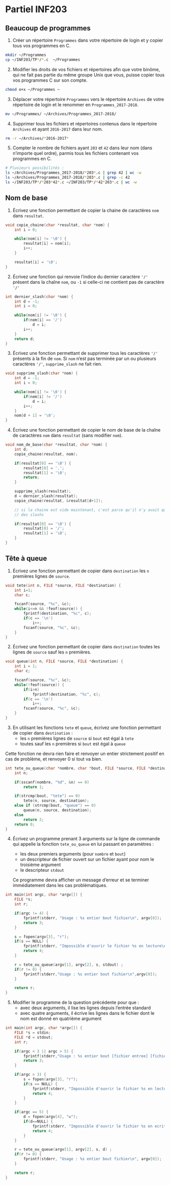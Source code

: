# Partiel INF203

## Beaucoup de programmes

1.  Créer un répertoire `Programmes` dans votre répertoire de login et y copier tous vos programmes en C.

```bash
mkdir ~/Programmes
cp ~/INF203/TP*/*.c  ~/Programmes
```

2.  Modifier les droits de vos fichiers et répertoires afin que votre binôme, qui ne fait pas partie du même groupe Unix que vous, puisse copier tous vos programmes C sur son compte.

```bash
chmod o+x ~/Programmes ~
```

3.  Déplacer votre répertoire `Programmes` vers le répertoire `Archives` de votre répertoire de login et le renommer en `Programmes_2017-2018`.

```bash
mv ~/Programmes/ ~/Archives/Programmes_2017-2018/
```

4.  Supprimer tous les fichiers et répertoires contenus dans le répertoire `Archives` et ayant `2016-2017` dans leur nom.

```bash
rm -r ~/Archives/*2016-2017*
```

5.  Compter le nombre de fichiers ayant `203` et `42` dans leur nom (dans n’importe quel ordre), parmis tous les fichiers contenant vos programmes en C.

```bash
# Plusieurs possibilités :
ls ~/Archives/Programmes_2017-2018/*203*.c | grep 42 | wc -w
ls ~/Archives/Programmes_2017-2018/*203*.c | grep -c 42
ls ~/INF203/TP*/*203*42*.c ~/INF203/TP*/*42*203*.c | wc -w
```

## Nom de base

1.  Écrivez une fonction permettant de copier la chaine de caractères `nom` dans `resultat`.

```C
void copie_chaine(char *resultat, char *nom) {
	int i = 0;

	while(nom[i] != '\0') {
		resultat[i] = nom[i];
		i++;
	}

	resultat[i] = '\0';
}
```

2.  Écrivez une fonction qui renvoie l’indice du dernier caractère `'/'` présent dans la chaîne `nom`, ou `-1` si celle-ci ne contient pas de caractère `'/'`

```C
int dernier_slash(char *nom) {
	int d = -1;
	int i = 0;

	while(nom[i] != '\0') {
		if(nom[i] == '/')
			d = i;
		i++;
	}
	return d;
}
```

3.  Écrivez une fonction permettant de supprimer tous les caractères `'/'` présents à la fin de `nom`. Si `nom` n’est pas terminée par un ou plusieurs caractères `'/'`, `supprime_slash` ne fait rien.

```C
void supprime_slash(char *nom) {
	int d = -1;
	int i = 0;

	while(nom[i] != '\0') {
		if(nom[i] != '/')
			d = i;
		i++;
	}
	nom[d + 1] = '\0';
}
```

4.  Écrivez une fonction permettant de copier le nom de base de la chaîne de caractères `nom` dans `resultat` (sans modifier `nom`).

```C
void nom_de_base(char *resultat, char *nom) {
	int d;
	copie_chaine(resultat, nom);

	if(resultat[0] == '\0') {
		resultat[0] = '.';
		resultat[1] = '\0';
		return;
	}

	supprime_slash(resultat);
	d = dernier_slash(resultat);
	copie_chaine(resultat, &resultat[d+1]);

	// si la chaine est vide maintenant, c'est parce qu'il n'y avait que
	// des slashs

	if(resultat[0] == '\0') {
		resultat[0] = '/';
		resultat[1] = '\0';
	}
}
```

## Tête à queue

1.  Écrivez une fonction permettant de copier dans `destination` les `n` premières lignes de `source`.

```C
void tete(int n, FILE *source, FILE *destination) {
	int i=1;
	char c;

	fscanf(source, "%c", &c);
	while(i<=n && !feof(source)) {
		fprintf(destination, "%c", c);
		if(c == '\n')
			i++;
		fscanf(source, "%c", &c);
	}
}
```

2.  Écrivez une fonction permettant de copier dans `destination` toutes les lignes de `source` sauf les `n` premières.

```C
void queue(int n, FILE *source, FILE *destination) {
	int i = 1;
	char c;

	fscanf(source, "%c", &c);
	while(!feof(source)) {
		if(i>n)
			fprintf(destination, "%c", c);
		if(c == '\n')
			i++;
		fscanf(source, "%c", &c);
	}
}
```

3.  En utilisant les fonctions `tete` et `queue`, écrivez une fonction permettant de copier dans `destination` :
    -   les `n` premières lignes de `source` si `bout` est égal à `tete`
    -   toutes sauf les `n` premières si `bout` est égal à `queue`

Cette fonction ne devra rien faire et renvoyer un entier strictement positif en cas de problème, et renvoyer 0 si tout va bien.

```C
int tete_ou_queue(char *nombre, char *bout, FILE *source, FILE *destination) {
	int n;

	if(sscanf(nombre, "%d", &n) == 0)
		return 1;

	if(strcmp(bout, "tete") == 0)
		tete(n, source, destination);
	else if (strcmp(bout, "queue") == 0)
		queue(n, source, destination);
	else
		return 2;
	return 0;
}
```

4.  Écrivez un programme prenant 3 arguments sur la ligne de commande qui appelle la fonction `tete_ou_queue` en lui passant en paramètres :

    -   les deux premiers arguments (pour `nombre` et `bout`)
    -   un descripteur de fichier ouvert sur un fichier ayant pour nom le troisième argument
    -   le descripteur `stdout`

    Ce programme devra afficher un message d’erreur et se terminer immédiatement dans les cas problématiques.

```C
int main(int argc, char *argv[]) {
	FILE *s;
	int r;

	if(argc != 4) {
		fprintf(stderr, "Usage : %s entier bout fichier\n", argv[0]);
		return 3;
	}

	s = fopen(argv[3], "r");
	if(s == NULL) {
		fprintf(stderr, "Impossible d'ouvrir le fichier %s en lecture\n", argv[3]);
		return 4;
	}

	r = tete_ou_queue(argv[1], argv[2], s, stdout) ;
	if(r != 0) {
		fprintf(stderr,"Usage : %s entier bout fichier\n",argv[0]);
	}

	return r;
}
```

5.  Modifier le programme de la question précédente pour que :
    -   avec deux arguments, il lise les lignes depuis l’entrée standard
    -   avec quatre arguments, il écrive les lignes dans le fichier dont le nom est donné en quatrième argument

```C
int main(int argc, char *argv[]) {
	FILE *s = stdin;
	FILE *d = stdout;
	int r;

	if(argc < 3 || argc > 5) {
		fprintf(stderr,"Usage : %s entier bout [fichier entree] [fichier sortie]\n", argv[0]);
		return 3;
	}

	if(argc > 3) {
		s = fopen(argv[3], "r");
		if(s == NULL) {
			fprintf(stderr, "Impossible d'ouvrir le fichier %s en lecture\n", argv[3]);
			return 4;
		}
	}

	if(argc == 5) {
		d = fopen(argv[4], "w");
		if(d==NULL) {
			fprintf(stderr, "Impossible d'ouvrir le fichier %s en ecriture\n", argv[4]);
			return 4;
		}
	}

	r = tete_ou_queue(argv[1], argv[2], s, d) ;
	if(r != 0) {
		fprintf(stderr, "Usage : %s entier bout fichier\n", argv[0]);
	}

	return r;
}
```
